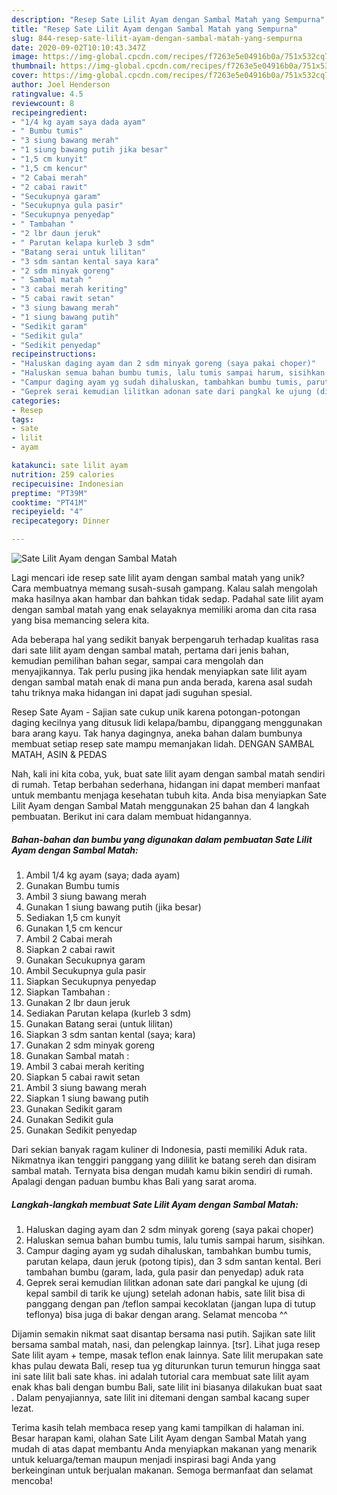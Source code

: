 ```yaml
---
description: "Resep Sate Lilit Ayam dengan Sambal Matah yang Sempurna"
title: "Resep Sate Lilit Ayam dengan Sambal Matah yang Sempurna"
slug: 844-resep-sate-lilit-ayam-dengan-sambal-matah-yang-sempurna
date: 2020-09-02T10:10:43.347Z
image: https://img-global.cpcdn.com/recipes/f7263e5e04916b0a/751x532cq70/sate-lilit-ayam-dengan-sambal-matah-foto-resep-utama.jpg
thumbnail: https://img-global.cpcdn.com/recipes/f7263e5e04916b0a/751x532cq70/sate-lilit-ayam-dengan-sambal-matah-foto-resep-utama.jpg
cover: https://img-global.cpcdn.com/recipes/f7263e5e04916b0a/751x532cq70/sate-lilit-ayam-dengan-sambal-matah-foto-resep-utama.jpg
author: Joel Henderson
ratingvalue: 4.5
reviewcount: 8
recipeingredient:
- "1/4 kg ayam saya dada ayam"
- " Bumbu tumis"
- "3 siung bawang merah"
- "1 siung bawang putih jika besar"
- "1,5 cm kunyit"
- "1,5 cm kencur"
- "2 Cabai merah"
- "2 cabai rawit"
- "Secukupnya garam"
- "Secukupnya gula pasir"
- "Secukupnya penyedap"
- " Tambahan "
- "2 lbr daun jeruk"
- " Parutan kelapa kurleb 3 sdm"
- "Batang serai untuk lilitan"
- "3 sdm santan kental saya kara"
- "2 sdm minyak goreng"
- " Sambal matah "
- "3 cabai merah keriting"
- "5 cabai rawit setan"
- "3 siung bawang merah"
- "1 siung bawang putih"
- "Sedikit garam"
- "Sedikit gula"
- "Sedikit penyedap"
recipeinstructions:
- "Haluskan daging ayam dan 2 sdm minyak goreng (saya pakai choper)"
- "Haluskan semua bahan bumbu tumis, lalu tumis sampai harum, sisihkan."
- "Campur daging ayam yg sudah dihaluskan, tambahkan bumbu tumis, parutan kelapa, daun jeruk (potong tipis), dan 3 sdm santan kental. Beri tambahan bumbu (garam, lada, gula pasir dan penyedap) aduk rata"
- "Geprek serai kemudian lilitkan adonan sate dari pangkal ke ujung (di kepal sambil di tarik ke ujung) setelah adonan habis, sate lilit bisa di panggang dengan pan /teflon sampai kecoklatan (jangan lupa di tutup teflonya) bisa juga di bakar dengan arang. Selamat mencoba ^^"
categories:
- Resep
tags:
- sate
- lilit
- ayam

katakunci: sate lilit ayam 
nutrition: 259 calories
recipecuisine: Indonesian
preptime: "PT39M"
cooktime: "PT41M"
recipeyield: "4"
recipecategory: Dinner

---
```



![Sate Lilit Ayam dengan Sambal Matah](https://img-global.cpcdn.com/recipes/f7263e5e04916b0a/751x532cq70/sate-lilit-ayam-dengan-sambal-matah-foto-resep-utama.jpg)

Lagi mencari ide resep sate lilit ayam dengan sambal matah yang unik? Cara membuatnya memang susah-susah gampang. Kalau salah mengolah maka hasilnya akan hambar dan bahkan tidak sedap. Padahal sate lilit ayam dengan sambal matah yang enak selayaknya memiliki aroma dan cita rasa yang bisa memancing selera kita.

Ada beberapa hal yang sedikit banyak berpengaruh terhadap kualitas rasa dari sate lilit ayam dengan sambal matah, pertama dari jenis bahan, kemudian pemilihan bahan segar, sampai cara mengolah dan menyajikannya. Tak perlu pusing jika hendak menyiapkan sate lilit ayam dengan sambal matah enak di mana pun anda berada, karena asal sudah tahu triknya maka hidangan ini dapat jadi suguhan spesial.

Resep Sate Ayam - Sajian sate cukup unik karena potongan-potongan daging kecilnya yang ditusuk lidi kelapa/bambu, dipanggang menggunakan bara arang kayu. Tak hanya dagingnya, aneka bahan dalam bumbunya membuat setiap resep sate mampu memanjakan lidah. DENGAN SAMBAL MATAH, ASIN &amp; PEDAS


Nah, kali ini kita coba, yuk, buat sate lilit ayam dengan sambal matah sendiri di rumah. Tetap berbahan sederhana, hidangan ini dapat memberi manfaat untuk membantu menjaga kesehatan tubuh kita. Anda bisa menyiapkan Sate Lilit Ayam dengan Sambal Matah menggunakan 25 bahan dan 4 langkah pembuatan. Berikut ini cara dalam membuat hidangannya.

<!--inarticleads1-->

##### Bahan-bahan dan bumbu yang digunakan dalam pembuatan Sate Lilit Ayam dengan Sambal Matah:

1. Ambil 1/4 kg ayam (saya; dada ayam)
1. Gunakan  Bumbu tumis
1. Ambil 3 siung bawang merah
1. Gunakan 1 siung bawang putih (jika besar)
1. Sediakan 1,5 cm kunyit
1. Gunakan 1,5 cm kencur
1. Ambil 2 Cabai merah
1. Siapkan 2 cabai rawit
1. Gunakan Secukupnya garam
1. Ambil Secukupnya gula pasir
1. Siapkan Secukupnya penyedap
1. Siapkan  Tambahan :
1. Gunakan 2 lbr daun jeruk
1. Sediakan  Parutan kelapa (kurleb 3 sdm)
1. Gunakan Batang serai (untuk lilitan)
1. Siapkan 3 sdm santan kental (saya; kara)
1. Gunakan 2 sdm minyak goreng
1. Gunakan  Sambal matah :
1. Ambil 3 cabai merah keriting
1. Siapkan 5 cabai rawit setan
1. Ambil 3 siung bawang merah
1. Siapkan 1 siung bawang putih
1. Gunakan Sedikit garam
1. Gunakan Sedikit gula
1. Gunakan Sedikit penyedap


Dari sekian banyak ragam kuliner di Indonesia, pasti memiliki Aduk rata. Nikmatnya ikan tenggiri panggang yang dililit ke batang sereh dan disiram sambal matah. Ternyata bisa dengan mudah kamu bikin sendiri di rumah. Apalagi dengan paduan bumbu khas Bali yang sarat aroma. 

<!--inarticleads2-->

##### Langkah-langkah membuat Sate Lilit Ayam dengan Sambal Matah:

1. Haluskan daging ayam dan 2 sdm minyak goreng (saya pakai choper)
1. Haluskan semua bahan bumbu tumis, lalu tumis sampai harum, sisihkan.
1. Campur daging ayam yg sudah dihaluskan, tambahkan bumbu tumis, parutan kelapa, daun jeruk (potong tipis), dan 3 sdm santan kental. Beri tambahan bumbu (garam, lada, gula pasir dan penyedap) aduk rata
1. Geprek serai kemudian lilitkan adonan sate dari pangkal ke ujung (di kepal sambil di tarik ke ujung) setelah adonan habis, sate lilit bisa di panggang dengan pan /teflon sampai kecoklatan (jangan lupa di tutup teflonya) bisa juga di bakar dengan arang. Selamat mencoba ^^


Dijamin semakin nikmat saat disantap bersama nasi putih. Sajikan sate lilit bersama sambal matah, nasi, dan pelengkap lainnya. [tsr]. Lihat juga resep Sate lilit ayam + tempe, masak teflon enak lainnya. Sate lilit merupakan sate khas pulau dewata Bali, resep tua yg diturunkan turun temurun hingga saat ini sate lilit bali sate khas. ini adalah tutorial cara membuat sate lilit ayam enak khas bali dengan bumbu Bali, sate lilit ini biasanya dilakukan buat saat . Dalam penyajiannya, sate lilit ini ditemani dengan sambal kacang super lezat. 

Terima kasih telah membaca resep yang kami tampilkan di halaman ini. Besar harapan kami, olahan Sate Lilit Ayam dengan Sambal Matah yang mudah di atas dapat membantu Anda menyiapkan makanan yang menarik untuk keluarga/teman maupun menjadi inspirasi bagi Anda yang berkeinginan untuk berjualan makanan. Semoga bermanfaat dan selamat mencoba!
